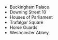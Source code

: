 - Buckingham Palace
- Downing Street 10
- Houses of Parliament
- Trafalgar Square
- Horse Guards
- Westminster Abbey
